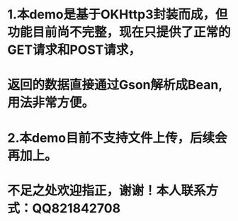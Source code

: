 # 1.本demo是基于OKHttp3封装而成，但功能目前尚不完整，现在只提供了正常的GET请求和POST请求，
# 返回的数据直接通过Gson解析成Bean,用法非常方便。
# 2.本demo目前不支持文件上传，后续会再加上。
# 不足之处欢迎指正，谢谢！本人联系方式：QQ821842708
